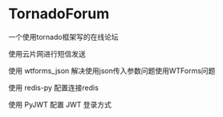 # TornadoForum
一个使用tornado框架写的在线论坛

使用云片网进行短信发送

使用 wtforms_json 解决使用json传入参数问题使用WTForms问题

使用 redis-py 配置连接redis

使用 PyJWT 配置 JWT 登录方式